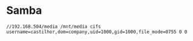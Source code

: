 Samba
=====

```
//192.168.504/media /mnt/media cifs username=castilhor,dom=company,uid=1000,gid=1000,file_mode=0755 0 0
```
